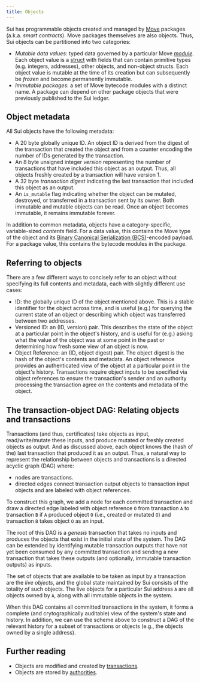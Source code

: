 ```yaml
---
title: Objects
---
```


Sui has programmable objects created and managed by [Move](move.md) packages (a.k.a. *smart contracts*). Move packages themselves are also objects. Thus, Sui objects can be partitioned into two categories:
* *Mutable data values*: typed data governed by a particular Move [*module*](https://github.com/diem/move/blob/main/language/documentation/book/src/modules-and-scripts.md). Each object value is a [struct](https://github.com/diem/move/blob/main/language/documentation/book/src/structs-and-resources.md) with fields that can contain primitive types (e.g. integers, addresses), other objects, and non-object structs. Each object value is mutable at the time of its creation but can subsequently be *frozen* and become permanently immutable.
* *Immutable packages*: a set of Move bytecode modules with a distinct name. A package can depend on other package objects that were previously published to the Sui ledger.

## Object metadata

All Sui objects have the following metadata:
* A 20 byte globally unique ID. An object ID is derived from the digest of the transaction that created the object and  from a counter encoding the number of IDs generated by the transaction.
* An 8 byte unsigned integer *version* representing the number of transactions that have included this object as an output. Thus, all objects freshly created by a transaction will have version 1.
* A 32 byte *transaction digest* indicating the last transaction that included this object as an output.
* An `is_mutable` flag indicating whether the object can be mutated, destroyed, or transferred in a transaction sent by its owner. Both immutable and mutable objects can be read. Once an object becomes immutable, it remains immutable forever.

In addition to common metadata, objects have a category-specific, variable-sized *contents* field. For a data value, this contains the Move type of the object and its [Binary Canonical Serialization (BCS)](https://docs.rs/bcs/latest/bcs/)-encoded payload. For a package value, this contains the bytecode modules in the package.

## Referring to objects

There are a few different ways to concisely refer to an object without specifying its full contents and metadata, each with slightly different use cases:
* ID: the globally unique ID of the object mentioned above. This is a stable identifier for the object across time, and is useful (e.g.) for querying the current state of an object or describing which object was transferred between two addresses.
* Versioned ID: an (ID, version) pair. This describes the state of the object at a particular point in the object's history, and is useful for (e.g.) asking what the value of the object was at some point in the past or determining how fresh some view of an object is now.
* Object Reference: an (ID, object digest) pair. The object digest is the hash of the object's contents and metadata. An object reference provides an authenticated view of the object at a particular point in the object's history. Transactions require object inputs to be specified via object references to ensure the transaction's sender and an authority processing the transaction agree on the contents and metadata of the object.

## The transaction-object DAG: Relating objects and transactions

Transactions (and thus, certificates) take objects as input, read/write/mutate these inputs, and produce mutated or freshly created objects as output. And as discussed above, each object knows the (hash of the) last transaction that produced it as an output. Thus, a natural way to represent the relationship between objects and transactions is a directed acyclic graph (DAG) where:
* nodes are transactions.
* directed edges connect transaction output objects to transaction input objects and are labeled with object references.

To construct this graph, we add a node for each committed transaction and draw a directed edge labeled with object reference `O` from transaction `A` to transaction `B` if `A` produced object `O` (i.e., created or mutated `O`) and transaction `B` takes object `O` as an input.

The root of this DAG is a *genesis* transaction that takes no inputs and produces the objects that exist in the initial state of the system. The DAG can be extended by identifying mutable transaction outputs that have not yet been consumed by any committed transaction and sending a new transaction that takes these outputs (and optionally, immutable transaction outputs) as inputs.

The set of objects that are available to be taken as input by a transaction are the *live objects*, and the global state maintained by Sui consists of the totality of such objects. The live objects for a particular Sui address `A` are all objects owned by `A`, along with all immutable objects in the system.

When this DAG contains all committed transactions in the system, it forms a complete (and crytographically auditable) view of the system's state and history. In addition, we can use the scheme above to construct a DAG of the relevant history for a subset of transactions or objects (e.g., the objects owned by a single address).

## Further reading
* Objects are modified and created by [transactions](transactions.md).
* Objects are stored by [authorities](authorities.md).
